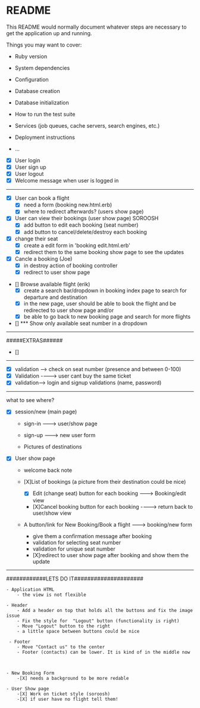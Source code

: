 # README

This README would normally document whatever steps are necessary to get the
application up and running.

Things you may want to cover:

* Ruby version

* System dependencies

* Configuration

* Database creation

* Database initialization

* How to run the test suite

* Services (job queues, cache servers, search engines, etc.)

* Deployment instructions

* ...


- [X] User login
- [X] User sign up
- [X] User logout
- [X] Welcome message when user is logged in
----------------------------------------------------
- [X] User can book a flight
    - [X] need a form (booking new.html.erb)
    - [X] where to redirect afterwards? (users show page)

- [X] User can view their bookings (user show page)    SOROOSH
    - [X] add button to edit each booking (seat number)
    - [X] add button to cancel/delete/destroy each booking

- [X] change their seat 
    - [X] create a edit form in 'booking edit.html.erb'
    - [X] redirect them to the same booking show page to see the updates

- [X] Cancle a booking (Joe)
    - [X] in destroy action of booking controller
    - [X] redirect to user show page

- [] Browse available flight (erik)
    - [X] create a search bar/dropdown in booking index page to search for departure and destination
    - [X] in the new page, user should be able to book the flight and be redirected to user show page
    and/or
    - [X] be able to go back to new booking page and search for more flights

- [] *** Show only available seat number in a dropdown


--------------------------------------------------------
#####EXTRAS######
- [] 
--------------------------------------------------------------

- [X] validation --> check on seat number (presence and between 0-100)
- [X] Validation ----> user cant buy the same ticket
- [X] validation--> login and signup validations (name, password)

-----------------------------------
what to see where?

- [X]  session/new (main page) 
    - sign-in ---> user/show page
    - sign-up ---> new user form

    - Pictures of destinations

- [X] User show page
    - welcome back note
    - [X]List of bookings (a picture from their destination could be nice)
        -[X] Edit (change seat) button for each booking  ---> Booking/edit view
        - [X]Cancel booking button for each booking ----> return back to user/show view

    - A button/link for New Booking/Book a flight ---> booking/new form
        - give them a confirmation message after booking
        - validation for selecting seat number
        - validation for unique seat number
        - [X]redirect to user show page after booking and show them the update

----------------------------------------------------------------------------
############LETS DO IT#####################
    
    - Application HTML
        - the view is not flexible
    
    - Header
        - Add a header on top that holds all the buttons and fix the image issue
        - Fix the style for  "Logout" button (functionality is right)
        - Move "Logout" button to the right
        - a little space between buttons could be nice

     - Footer
        - Move "Contact us" to the center
        - Footer (contacts) can be lower. It is kind of in the middle now



    - New Booking Form
        -[X] needs a background to be more redable
    
    - User Show page
        -[X] Work on ticket style (soroosh)
        -[X] if user have no flight tell them! 

    
   


